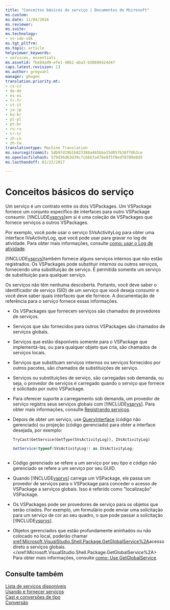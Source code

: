 ```yaml
---
title: "Conceitos básicos do serviço | Documentos do Microsoft"
ms.custom: 
ms.date: 11/04/2016
ms.reviewer: 
ms.suite: 
ms.technology:
- vs-ide-sdk
ms.tgt_pltfrm: 
ms.topic: article
helpviewer_keywords:
- services, essentials
ms.assetid: fbe84ad9-efe1-48b1-aba3-b50b90424d47
caps.latest.revision: 13
ms.author: gregvanl
manager: ghogen
translation.priority.mt:
- cs-cz
- de-de
- es-es
- fr-fr
- it-it
- ja-jp
- ko-kr
- pl-pl
- pt-br
- ru-ru
- tr-tr
- zh-cn
- zh-tw
translationtype: Machine Translation
ms.sourcegitcommit: 5db97d19b1b823388a465bba15d057b30ff0b3ce
ms.openlocfilehash: 579d36d63d39c7cb6b7a476e8f5f0ed78788e8d5
ms.lasthandoff: 02/22/2017

---
```

# <a name="service-essentials"></a>Conceitos básicos do serviço
Um serviço é um contrato entre os dois VSPackages. Um VSPackage fornece um conjunto específico de interfaces para outro VSPackage consumir. [!INCLUDE[vsprvs](../../code-quality/includes/vsprvs_md.md)]em si é uma coleção de VSPackages que fornece serviços a outros VSPackages.  
  
 Por exemplo, você pode usar o serviço SVsActivityLog para obter uma interface IVsActivityLog, que você pode usar para gravar no log de atividade. Para obter mais informações, consulte [como: usar o Log de atividade](../../extensibility/how-to-use-the-activity-log.md).  
  
 [!INCLUDE[vsprvs](../../code-quality/includes/vsprvs_md.md)]também fornece alguns serviços internos que não estão registrados. Os VSPackages pode substituir internos ou outros serviços, fornecendo uma substituição de serviço. É permitida somente um serviço de substituição para qualquer serviço.  
  
 Os serviços não têm nenhuma descoberta. Portanto, você deve saber o identificador de serviço (SID) de um serviço que você deseja consumir e você deve saber quais interfaces que ele fornece. A documentação de referência para o serviço fornece essas informações.  
  
-   Os VSPackages que fornecem serviços são chamados de provedores de serviços.  
  
-   Serviços que são fornecidos para outros VSPackages são chamados de serviços globais.  
  
-   Serviços que estão disponíveis somente para o VSPackage que implementá-las, ou para qualquer objeto que cria, são chamados de serviços locais.  
  
-   Serviços que substituam serviços internos ou serviços fornecidos por outros pacotes, são chamados de substituições de serviço.  
  
-   Serviços ou substituições de serviço, são carregadas sob demanda, ou seja, o provedor de serviços é carregado quando o serviço que fornece é solicitado por outro VSPackage.  
  
-   Para oferecer suporte a carregamento sob demanda, um provedor de serviço registra seus serviços globais com [!INCLUDE[vsprvs](../../code-quality/includes/vsprvs_md.md)]. Para obter mais informações, consulte [Registrando serviços](../../misc/registering-services.md).  
  
-   Depois de obter um serviço, use [QueryInterface](/visual-cpp/atl/queryinterface) (código não gerenciado) ou projeção (código gerenciado) para obter a interface desejada, por exemplo:  
  
    ```vb#  
    TryCast(GetService(GetType(SVsActivityLog)), IVsActivityLog)  
    ```  
  
    ```c#  
    GetService(typeof(SVsActivityLog)) as IVsActivityLog;  
  
    ```  
  
-   Código gerenciado se refere a um serviço por seu tipo e código não gerenciado se refere a um serviço por seu GUID.  
  
-   Quando [!INCLUDE[vsprvs](../../code-quality/includes/vsprvs_md.md)] carrega um VSPackage, ele passa um provedor de serviços para o VSPackage para conceder o acesso de VSPackage a serviços globais. Isso é referido como "localização" VSPackage.  
  
-   Os VSPackages pode ser provedores de serviço para os objetos que serão criados. Por exemplo, um formulário pode enviar uma solicitação para um serviço de cor ao seu quadro, o que pode passar a solicitação [!INCLUDE[vsprvs](../../code-quality/includes/vsprvs_md.md)].  
  
-   Objetos gerenciados que estão profundamente aninhados ou não colocado no local, poderão chamar <xref:Microsoft.VisualStudio.Shell.Package.GetGlobalService%2A>acesso direto a serviços globais.</xref:Microsoft.VisualStudio.Shell.Package.GetGlobalService%2A> Para obter mais informações, consulte [como: Use GetGlobalService](../../misc/how-to-use-getglobalservice.md).  
  
## <a name="see-also"></a>Consulte também  
 [Lista de serviços disponíveis](../../extensibility/internals/list-of-available-services.md)   
 [Usando e fornecer serviços](../../extensibility/using-and-providing-services.md)   
 [Cast e conversões de tipo](/dotnet/csharp/programming-guide/types/casting-and-type-conversions)   
 [Conversão](/visual-cpp/cpp/casting)
